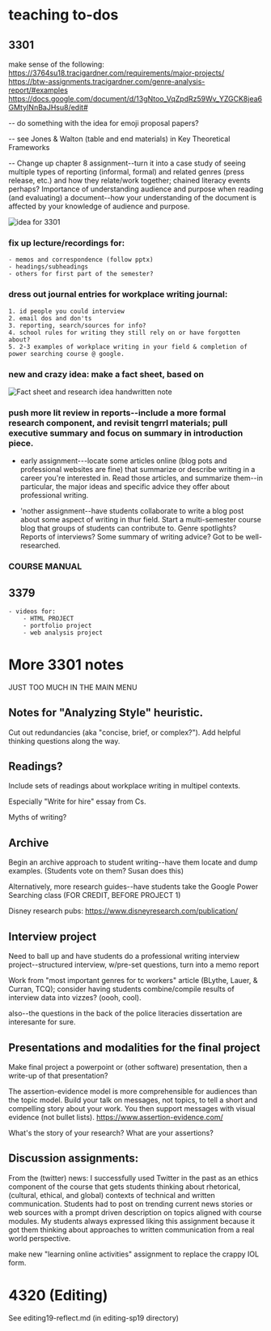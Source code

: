 # teaching to-dos

## 3301
make sense of the following:
https://3764su18.tracigardner.com/requirements/major-projects/
https://btw-assignments.tracigardner.com/genre-analysis-report/#examples
https://docs.google.com/document/d/13gNtoo_VqZpdRz59Wv_YZGCK8jea6GMtyINnBaJHsu8/edit#

-- do something with the idea for emoji proposal papers?

-- see Jones & Walton (table and end materials) in Key Theoretical Frameworks

-- Change up chapter 8 assignment--turn it into a case study of seeing multiple types of reporting (informal, formal) and related genres (press release, etc.) and how they relate/work together; chained literacy events perhaps? Importance of understanding audience and purpose when reading (and evaluating) a document--how your understanding of the document is affected by your knowledge of audience and purpose.

![idea for 3301](media/3301-idea.jpg)

### fix up lecture/recordings for:

	- memos and correspondence (follow pptx)
	- headings/subheadings
	- others for first part of the semester?


### dress out journal entries for workplace writing journal:
	1. id people you could interview
	2. email dos and don'ts
	3. reporting, search/sources for info?
	4. school rules for writing they still rely on or have forgotten about?
	5. 2-3 examples of workplace writing in your field & completion of power searching course @ google.


### new and crazy idea: make a fact sheet, based on

![Fact sheet and research idea handwritten note](3301-idea.jpeg)

### push more lit review in reports--include a more formal research component, and revisit tengrrl materials;  pull executive summary and focus on summary in introduction piece.

- early assignment---locate some articles online (blog pots and professional websites are fine) that summarize or describe writing in a career you're interested in. Read those articles, and summarize them--in particular, the major ideas and specific advice they offer about professional writing.

- 'nother assignment--have students collaborate to write a blog post about some aspect of writing in thur field. Start a multi-semester course blog that groups of students can contribute to. Genre spotlights? Reports of interviews? Some summary of writing advice? Got to be well-researched.

### COURSE MANUAL

## 3379
	- videos for:
		- HTML PROJECT
		- portfolio project
		- web analysis project

# More 3301 notes

JUST TOO MUCH IN THE MAIN MENU

## Notes for "Analyzing Style" heuristic.

Cut out redundancies (aka "concise, brief, or complex?"). Add helpful thinking questions along the way.

## Readings?

Include sets of readings about workplace writing in multipel contexts.

Especially "Write for hire" essay from Cs.

Myths of writing?

## Archive

Begin an archive approach to student writing--have them locate and dump examples. (Students vote on them? Susan does this)

Alternatively, more research guides--have students take the Google Power Searching class (FOR CREDIT, BEFORE PROJECT 1)

Disney research pubs: https://www.disneyresearch.com/publication/

## Interview project

Need to ball up and have students do a professional writing interview project--structured interview, w/pre-set questions, turn into a memo report

Work from "most important genres for tc workers" article (BLythe, Lauer, & Curran, TCQ); consider having students combine/compile results of interview data into vizzes? (oooh, cool).

also--the questions in the back of the police literacies dissertation are interesante for sure.

## Presentations and modalities for the final project

Make final project a powerpoint or (other software) presentation, then a write-up of that presentation?

The assertion-evidence model is more comprehensible for audiences than the topic model. Build your talk on messages, not topics, to tell a short and compelling story about your work. You then support messages with visual evidence (not bullet lists).
https://www.assertion-evidence.com/

What's the story of your research? What are your assertions?

## Discussion assignments:

From the (twitter) news: I successfully used Twitter in the past as an ethics component of the course that gets students thinking about rhetorical, (cultural, ethical, and global) contexts of technical and written communication. Students had to post on trending current news stories or web sources with a prompt driven description on topics aligned with course modules. My students always expressed liking this assignment because it got them thinking about approaches to written communication from a real world perspective.


make new "learning online activities" assignment to replace the crappy IOL form.


# 4320 (Editing)

See editing19-reflect.md (in editing-sp19 directory)
